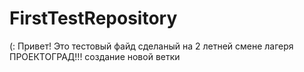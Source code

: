 # FirstTestRepository
(:
Привет! Это тестовый файд сделаный на 2 летней смене лагеря ПРОЕКТОГРАД!!!
создание новой ветки
